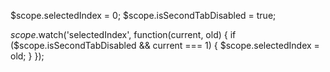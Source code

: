 $scope.selectedIndex = 0;
$scope.isSecondTabDisabled = true;

$scope.$watch('selectedIndex', function(current, old) {
  if ($scope.isSecondTabDisabled && current === 1) {
    $scope.selectedIndex = old;
  }
});



<md-tabs md-selected="selectedIndex">
  <md-tab label="Tab 1">
    <!-- Tab 1 content -->
  </md-tab>
  <md-tab label="Tab 2" ng-disabled="isSecondTabDisabled">
    <!-- Tab 2 content -->
  </md-tab>
  <md-tab label="Tab 3">
    <!-- Tab 3 content -->
  </md-tab>
</md-tabs>
